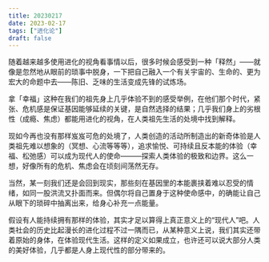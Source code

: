 ```yaml
---
title: 20230217
date: 2023-02-17
tags: ["进化论"]
draft: false
---
```


随着越来越多使用进化的视角看事情以后，很多时候会感受到一种「释然」——就像是忽然地从眼前的琐事中脱身，一下把自己融入一个有关宇宙的、生命的、更为宏大的命题中去——陈旧、乏味的生活变成先锋的试炼场。

拿「幸福」这种在我们的祖先身上几乎体验不到的感受举例，在他们那个时代，紧张、危机感是保证基因能够延续的关键，是自然选择的结果；几乎我们身上的劣根性（成瘾、焦虑）都能用进化的视角，在人类祖先生活的处境中找到解释。

现如今再也没有那样岌岌可危的处境了，人类创造的活动所制造出的新奇体验是人类祖先难以想象的（冥想、心流等等等），追求愉悦、可持续且反本能的体验（幸福、松弛感）可以成为现代人的使命———探索人类体验的极致和边界。这么一想，好像所有的危机、焦虑会在顷刻间荡然无存。

当然，某一刻我们还是会回到现实，那些刻在基因里的本能裹挟着难以忍受的情绪，如同一股洪流又扑面而来。但偶尔将自己置身于这种使命感中，的确能让自己从眼下的琐碎中抽离出来，给身心补充一点能量。

假设有人能持续拥有那样的体验，其实才足以算得上真正意义上的“现代人”吧。人类社会的历史比起漫长的进化过程不过一隅而已，从某种意义上说，我们其实还带着原始的身体，在体验现代生活。这样的定义如果成立，也许还可以说大部分人类的美好体验，几乎都是人身上现代性的部分带来的。